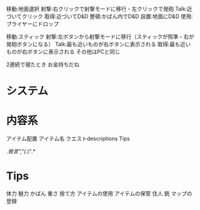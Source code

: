 
移動:地面選択
射撃:右クリックで射撃モードに移行・左クリックで発砲
Talk:近づいてクリック
取得:近づいてD&D
整頓:かばん内でD&D
設置:地面にD&D
使用:プライヤーにドロップ

移動:スティック
射撃:左ボタンから射撃モードに移行（スティックが照準・右が発砲ボタンになる）
Talk:最も近いものが右ボタンに表示される
取得:最も近いものが右ボタンに表示される
その他はPCと同じ

2連続で寝たとき
お金持ちだね

# システム

# 内容系
アイテム配置
アイテム名
クエストdescriptions
Tips


.*発言","(.*)".*

# Tips
体力
魅力
かばん 重さ 捨て方
アイテムの使用
アイテムの保管
住人
銃
マップの登録
